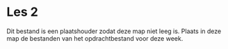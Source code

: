 # Les 2

Dit bestand is een plaatshouder zodat deze map niet leeg is.
Plaats in deze map de bestanden van het opdrachtbestand voor deze week.

